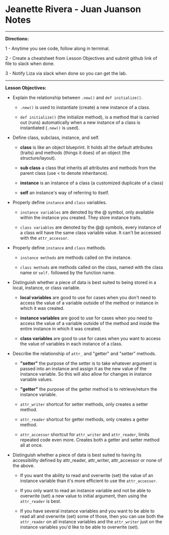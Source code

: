 # Jeanette Rivera - Juan Juanson Notes

---

**Directions:**

1 - Anytime you see code, follow along in terminal.

2 - Create a cheatsheet from Lesson Objectives and submit github link of file to slack when done.

3 - Notify Liza via slack when done so you can get the lab.

---

**Lesson Objectives:**

- Explain the relationship between `.new()` and `def initialize()`.

  - `.new()` is used to instantiate (create) a new instance of a class.

  - `def initialize()` (the initialize method), is a method that is carried out (runs) automatically when a new instance of a class is instantiated (`.new()` is used).


- Define class, subclass, instance, and self.

  - **class** is like an object blueprint. It holds all the default attributes (traits) and methods (things it does) of an object (the structure/layout).

  - **sub class** a class that inherits all attributes and methods from the parent class (use < to denote inheritance).

  - **instance** is an instance of a class (a customized duplicate of a class)

  - **self** an instance's way of referring to itself.


- Properly define `instance` and `class` variables.

  - `instance variables` are denoted by the @ symbol, only available within the instance you created. They store instance traits.

  - `class variables` are denoted by the @@ symbols, every instance of a class will have the same class variable value. It can't be accessed with the `attr_accessor`.


- Properly define `instance` and `class` methods.
  - `instance methods` are methods called on the instance.

  - `class methods` are methods called on the class, named with the class name or `self.` followed by the function name.

- Distinguish whether a piece of data is best suited to being stored in a local, instance, or class variable.

  - **local variables** are good to use for cases when you don't need to access the value of a variable outside of the method or instance in which it was created.

  - **instance variables** are good to use for cases when you need to access the value of a variable outside of the method and inside the entire instance in which it was created.

  - **class variables** are good to use for cases when you want to access the value of variables in each instance of a class.


- Describe the relationship of `attr_` and "getter" and "setter" methods.

  - **"setter"** the purpose of the setter is to take whatever argument is passed into an instance and assign it as the new value of the instance variable. So this will also allow for changes in instance variable values.

  - **"getter"** the purpose of the getter method is to retrieve/return the instance variable.

  - `attr_writer` shortcut for setter methods, only creates a setter method.

  - `attr_reader` shortcut for getter methods, only creates a getter method.

  - `attr_accessor` shortcut for `attr_writer` and `attr_reader`, limits repeated code even more. Creates both a getter and setter method all at once.


- Distinguish whether a piece of data is best suited to having its accessibility defined by attr_reader, attr_writer, attr_accessor or none of the above.

  - If you want the ability to read and overwrite (set) the value of an instance variable than it's more efficient to use the `attr_accessor`.

  - If you only want to read an instance variable and not be able to overwrite (set) a new value to initial argument, then using the `attr_reader` is best.

  - If you have several instance variables and you want to be able to read all and overwrite (set) some of those, then you can use both the `attr_reader` on all instance variables and the `attr_writer` just on the instance variables you'd like to be able to overwrite (set).

